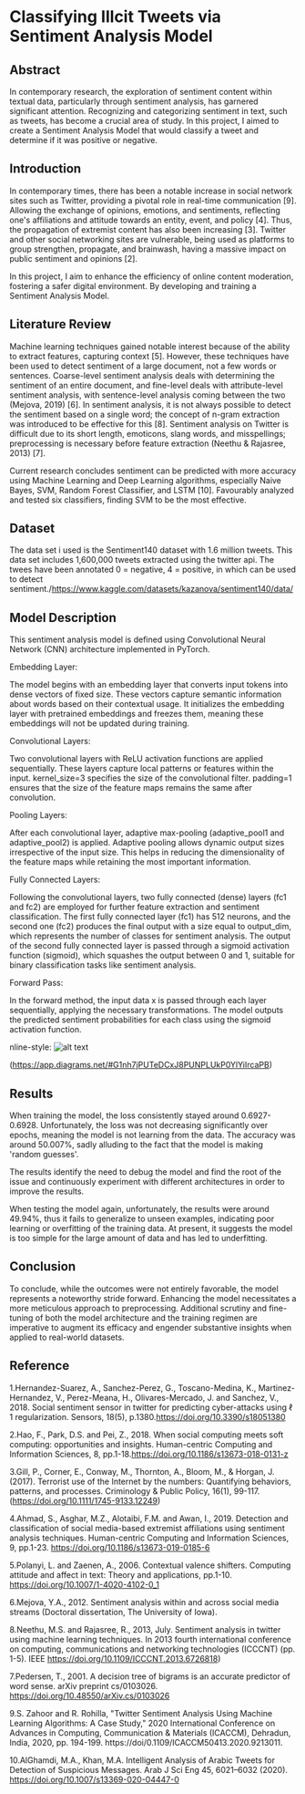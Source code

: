 # Classifying Illcit Tweets via Sentiment Analysis Model

## Abstract
In contemporary research, the exploration of sentiment content within textual data, particularly through sentiment analysis, has garnered significant attention. Recognizing and categorizing sentiment in text, such as tweets, has become a crucial area of study. In this project, I aimed to create a Sentiment Analysis Model that would classify a tweet and determine if it was positive or negative.
## Introduction
In contemporary times, there has been a notable increase in social network sites such as Twitter, providing a pivotal role in real-time communication [9]. Allowing the exchange of opinions, emotions, and sentiments, reflecting one's affiliations and attitude towards an entity, event, and policy [4]. Thus, the propagation of extremist content has also been increasing [3]. Twitter and other social networking sites are vulnerable, being used as platforms to group strengthen, propagate, and brainwash, having a massive impact on public sentiment and opinions [2].

In this project, I aim to enhance the efficiency of online content moderation, fostering a safer digital environment. By developing and training a Sentiment Analysis Model.

## Literature Review 
Machine learning techniques gained notable interest because of the ability to extract features, capturing context [5]. However, these techniques have been used to detect sentiment of a large document, not a few words or sentences. Coarse-level sentiment analysis deals with determining the sentiment of an entire document, and fine-level deals with attribute-level sentiment analysis, with sentence-level analysis coming between the two (Mejova, 2019) [6]. In sentiment analysis, it is not always possible to detect the sentiment based on a single word; the concept of n-gram extraction was introduced to be effective for this [8]. Sentiment analysis on Twitter is difficult due to its short length, emoticons, slang words, and misspellings; preprocessing is necessary before feature extraction (Neethu & Rajasree, 2013) [7].

Current research concludes sentiment can be predicted with more accuracy using Machine Learning and Deep Learning algorithms, especially Naive Bayes, SVM, Random Forest Classifier, and LSTM [10]. Favourably analyzed and tested six classifiers, finding SVM to be the most effective.

## Dataset
The data set i used is the Sentiment140 dataset with 1.6 million tweets. This data set includes 1,600,000 tweets extracted using the twitter api. The twees have been annotated 0 = negative, 4 = positive, in which can be used to detect sentiment./https://www.kaggle.com/datasets/kazanova/sentiment140/data/ 


## Model Description 
This sentiment analysis model is defined using Convolutional Neural Network (CNN) architecture implemented in PyTorch.

Embedding Layer:

The model begins with an embedding layer that converts input tokens into dense vectors of fixed size. These vectors capture semantic information about words based on their contextual usage.
It initializes the embedding layer with pretrained embeddings and freezes them, meaning these embeddings will not be updated during training.

Convolutional Layers:

Two convolutional layers with ReLU activation functions are applied sequentially. These layers capture local patterns or features within the input.
kernel_size=3 specifies the size of the convolutional filter.
padding=1 ensures that the size of the feature maps remains the same after convolution.

Pooling Layers:

After each convolutional layer, adaptive max-pooling (adaptive_pool1 and adaptive_pool2) is applied. Adaptive pooling allows dynamic output sizes irrespective of the input size.
This helps in reducing the dimensionality of the feature maps while retaining the most important information.

Fully Connected Layers:

Following the convolutional layers, two fully connected (dense) layers (fc1 and fc2) are employed for further feature extraction and sentiment classification.
The first fully connected layer (fc1) has 512 neurons, and the second one (fc2) produces the final output with a size equal to output_dim, which represents the number of classes for sentiment analysis.
The output of the second fully connected layer is passed through a sigmoid activation function (sigmoid), which squashes the output between 0 and 1, suitable for binary classification tasks like sentiment analysis.

Forward Pass:

In the forward method, the input data x is passed through each layer sequentially, applying the necessary transformations.
The model outputs the predicted sentiment probabilities for each class using the sigmoid activation function.

nline-style: 
![alt text](https://app.diagrams.net/#G1nh7jPUTeDCxJ8PUNPLUkP0YlYiIrcaPB)

(https://app.diagrams.net/#G1nh7jPUTeDCxJ8PUNPLUkP0YlYiIrcaPB)

## Results 
When training the model, the loss consistently stayed around 0.6927-0.6928. Unfortunately, the loss was not decreasing significantly over epochs, meaning the model is not learning from the data. The accuracy was around 50.007%, sadly alluding to the fact that the model is making 'random guesses'.

The results identify the need to debug the model and find the root of the issue and continuously experiment with different architectures in order to improve the results.

When testing the model again, unfortunately, the results were around 49.94%, thus it fails to generalize to unseen examples, indicating poor learning or overfitting of the training data. At present, it suggests the model is too simple for the large amount of data and has led to underfitting.

## Conclusion
To conclude, while the outcomes were not entirely favorable, the model represents a noteworthy stride forward. Enhancing the model necessitates a more meticulous approach to preprocessing. Additional scrutiny and fine-tuning of both the model architecture and the training regimen are imperative to augment its efficacy and engender substantive insights when applied to real-world datasets.

## Reference 

1.Hernandez-Suarez, A., Sanchez-Perez, G., Toscano-Medina, K., Martinez-Hernandez, V., Perez-Meana, H., Olivares-Mercado, J. and Sanchez, V., 2018. Social sentiment sensor in twitter for predicting cyber-attacks using ℓ 1 regularization. Sensors, 18(5), p.1380.https://doi.org/10.3390/s18051380

2.Hao, F., Park, D.S. and Pei, Z., 2018. When social computing meets soft computing: opportunities and insights. Human-centric Computing and Information Sciences, 8, pp.1-18.https://doi.org/10.1186/s13673-018-0131-z

3.Gill, P., Corner, E., Conway, M., Thornton, A., Bloom, M., & Horgan, J. (2017). Terrorist use of the Internet by the numbers: Quantifying behaviors, patterns, and processes. Criminology & Public Policy, 16(1), 99-117.(https://doi.org/10.1111/1745-9133.12249)

4.Ahmad, S., Asghar, M.Z., Alotaibi, F.M. and Awan, I., 2019. Detection and classification of social media-based extremist affiliations using sentiment analysis techniques. Human-centric Computing and Information Sciences, 9, pp.1-23. 
https://doi.org/10.1186/s13673-019-0185-6

5.Polanyi, L. and Zaenen, A., 2006. Contextual valence shifters. Computing attitude and affect in text: Theory and applications, pp.1-10. 
https://doi.org/10.1007/1-4020-4102-0_1

6.Mejova, Y.A., 2012. Sentiment analysis within and across social media streams (Doctoral dissertation, The University of Iowa).

8.Neethu, M.S. and Rajasree, R., 2013, July. Sentiment analysis in twitter using machine learning techniques. In 2013 fourth international conference on computing, communications and networking technologies (ICCCNT) (pp. 1-5). IEEE https://doi.org/10.1109/ICCCNT.2013.6726818)

7.Pedersen, T., 2001. A decision tree of bigrams is an accurate predictor of word sense. arXiv preprint cs/0103026.
https://doi.org/10.48550/arXiv.cs/0103026

9.S. Zahoor and R. Rohilla, "Twitter Sentiment Analysis Using Machine Learning Algorithms: A Case Study," 2020 International Conference on Advances in Computing, Communication & Materials (ICACCM), Dehradun, India, 2020, pp. 194-199.
https://doi/0.1109/ICACCM50413.2020.9213011.

10.AlGhamdi, M.A., Khan, M.A. Intelligent Analysis of Arabic Tweets for Detection of Suspicious Messages. Arab J Sci Eng 45, 6021–6032 (2020). 
https://doi.org/10.1007/s13369-020-04447-0